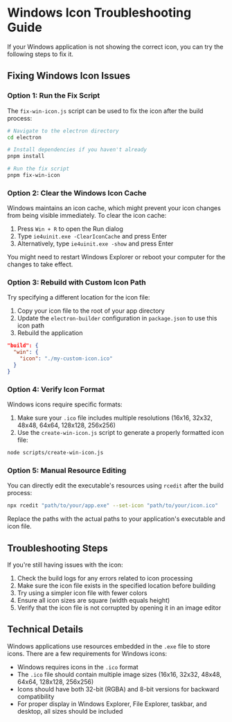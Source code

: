 # Windows Icon Troubleshooting Guide

If your Windows application is not showing the correct icon, you can try the following steps to fix it.

## Fixing Windows Icon Issues

### Option 1: Run the Fix Script

The `fix-win-icon.js` script can be used to fix the icon after the build process:

```bash
# Navigate to the electron directory
cd electron

# Install dependencies if you haven't already
pnpm install

# Run the fix script
pnpm fix-win-icon
```

### Option 2: Clear the Windows Icon Cache

Windows maintains an icon cache, which might prevent your icon changes from being visible immediately. To clear the icon cache:

1. Press `Win + R` to open the Run dialog
2. Type `ie4uinit.exe -ClearIconCache` and press Enter
3. Alternatively, type `ie4uinit.exe -show` and press Enter

You might need to restart Windows Explorer or reboot your computer for the changes to take effect.

### Option 3: Rebuild with Custom Icon Path

Try specifying a different location for the icon file:

1. Copy your icon file to the root of your app directory
2. Update the `electron-builder` configuration in `package.json` to use this icon path
3. Rebuild the application

```json
"build": {
  "win": {
    "icon": "./my-custom-icon.ico"
  }
}
```

### Option 4: Verify Icon Format

Windows icons require specific formats:

1. Make sure your `.ico` file includes multiple resolutions (16x16, 32x32, 48x48, 64x64, 128x128, 256x256)
2. Use the `create-win-icon.js` script to generate a properly formatted icon file:

```bash
node scripts/create-win-icon.js
```

### Option 5: Manual Resource Editing

You can directly edit the executable's resources using `rcedit` after the build process:

```bash
npx rcedit "path/to/your/app.exe" --set-icon "path/to/your/icon.ico"
```

Replace the paths with the actual paths to your application's executable and icon file.

## Troubleshooting Steps

If you're still having issues with the icon:

1. Check the build logs for any errors related to icon processing
2. Make sure the icon file exists in the specified location before building
3. Try using a simpler icon file with fewer colors
4. Ensure all icon sizes are square (width equals height)
5. Verify that the icon file is not corrupted by opening it in an image editor

## Technical Details

Windows applications use resources embedded in the `.exe` file to store icons. There are a few requirements for Windows icons:

- Windows requires icons in the `.ico` format
- The `.ico` file should contain multiple image sizes (16x16, 32x32, 48x48, 64x64, 128x128, 256x256)
- Icons should have both 32-bit (RGBA) and 8-bit versions for backward compatibility
- For proper display in Windows Explorer, File Explorer, taskbar, and desktop, all sizes should be included